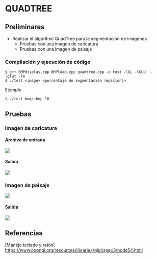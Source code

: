 # QUADTREE
## Preliminares
- Realizar el algoritmo QuadTree para la segmentación de imágenes
  - Pruebas con una imagen de caricatura
  - Pruebas con una imagen de paisaje
### Compilación y ejecución de código

```terminal
$ g++ BMPdisplay.cpp BMPload.cpp quadtree.cpp -o test -lGL -lGLU  -lglut -lm
$ ./test <image> <porcentaje de segmentación (epsilon)>
```
Ejemplo
```terminal
$ ./test bugs.bmp 10
```

## Pruebas
### Imagen de caricatura
#### Archivo de entrada
![](https://github.com/jhuni45/UNSA/blob/master/cuarto%20a%C3%B1o/segundo%20semestre/computacion%20grafica/CurvasQuadtree/QuadTree/bugs2.bmp)
#### Salida
![](https://github.com/jhuni45/UNSA/blob/master/cuarto%20a%C3%B1o/segundo%20semestre/computacion%20grafica/CurvasQuadtree/imagesGifts/bugsgift.gif)

### Imagen de paisaje
![](https://github.com/jhuni45/UNSA/blob/master/cuarto%20a%C3%B1o/segundo%20semestre/computacion%20grafica/CurvasQuadtree/QuadTree/paisaje.bmp)
#### Salida
![](https://github.com/jhuni45/UNSA/blob/master/cuarto%20a%C3%B1o/segundo%20semestre/computacion%20grafica/CurvasQuadtree/imagesGifts/paisaje.gif)
## Referencias 
[Manejo teclado y ratón] https://www.opengl.org/resources/libraries/glut/spec3/node54.html
